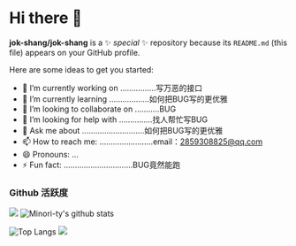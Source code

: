 # Hi there 👋

**jok-shang/jok-shang** is a ✨ _special_ ✨ repository because its `README.md` (this file) appears on your GitHub profile.

Here are some ideas to get you started:

- 🔭 I’m currently working on ................写万恶的接口
- 🌱 I’m currently learning ..................如何把BUG写的更优雅
- 👯 I’m looking to collaborate on ...........BUG
- 🤔 I’m looking for help with ...............找人帮忙写BUG
- 💬 Ask me about ............................如何把BUG写的更优雅
- 📫 How to reach me: ........................email：2859308825@qq.com
- 😄 Pronouns: ...
- ⚡ Fun fact: ...............................BUG竟然能跑
### Github 活跃度

[![](https://activity-graph.herokuapp.com/graph?username=chuanzhang&theme=dracula)](https://github.com/ashutosh00710/github-readme-activity-graph)
![Minori-ty's github stats](https://github-readme-stats.vercel.app/api?username=chuanzhang&show_icons=true&theme=vue)

![Top Langs](https://github-readme-stats.vercel.app/api/top-langs/?username=chuanzhang&langs_count=6)
![](https://github-readme-stats.vercel.app/api/top-langs/?username=chuanzhang&layout=compact&langs_count=6)
